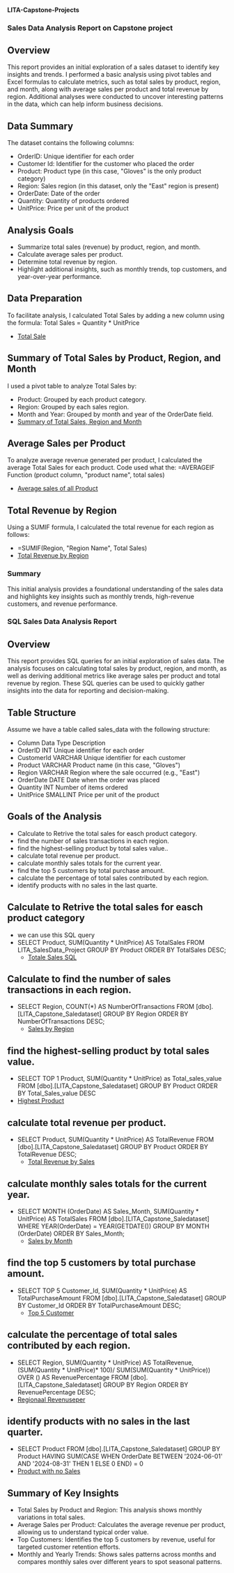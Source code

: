 #### LITA-Capstone-Projects
### Sales Data Analysis Report on Capstone project
## Overview
This report provides an initial exploration of a sales dataset to identify key insights and trends. 
I performed a basic analysis using pivot tables and Excel formulas to calculate metrics, 
such as total sales by product, region, and month, along with average sales per product and total revenue by region. 
Additional analyses were conducted to uncover interesting patterns in the data, which can help inform business decisions.

## Data Summary
The dataset contains the following columns:
- OrderID: Unique identifier for each order
- Customer Id: Identifier for the customer who placed the order
- Product: Product type (in this case, "Gloves" is the only product category)
- Region: Sales region (in this dataset, only the "East" region is present)
- OrderDate: Date of the order
- Quantity: Quantity of products ordered
- UnitPrice: Price per unit of the product

## Analysis Goals
- Summarize total sales (revenue) by product, region, and month.
- Calculate average sales per product.
- Determine total revenue by region.
- Highlight additional insights, such as monthly trends, top customers, and year-over-year performance.

## Data Preparation
To facilitate analysis, I calculated Total Sales by adding a new column using the formula:
Total Sales = Quantity * UnitPrice
- [Total Sale](https://github.com/user-attachments/assets/37178c9a-82bb-42ac-8d31-d6769a501c03)

## Summary of Total Sales by Product, Region, and Month
I used a pivot table to analyze Total Sales by:
- Product: Grouped by each product category.
- Region: Grouped by each sales region.
- Month and Year: Grouped by month and year of the OrderDate field.
- [Summary of Total Sales, Region and Month](https://github.com/user-attachments/assets/d25a6e14-b853-44b3-8db0-92241fea2a3b)

## Average Sales per Product
To analyze average revenue generated per product, I calculated the average Total Sales for each product.
Code used what the:
=AVERAGEIF Function (product column, "product name", total sales)
- [Average sales of all Product ](https://github.com/user-attachments/assets/f7002a78-9831-4a18-b9cb-cd6df708c7f5)

## Total Revenue by Region
Using a SUMIF formula, I calculated the total revenue for each region as follows:
- =SUMIF(Region, "Region Name", Total Sales)
- [Total Revenue by Region](https://github.com/user-attachments/assets/1514d496-15a5-4c37-9466-2c5287ef456d)

### Summary
This initial analysis provides a foundational understanding of the sales data and highlights 
key insights such as monthly trends, high-revenue customers, and revenue performance.

### SQL Sales Data Analysis Report
## Overview
This report provides SQL queries for an initial exploration of sales data. 
The analysis focuses on calculating total sales by product, region, and month, 
as well as deriving additional metrics like average sales per product and total revenue by region. 
These SQL queries can be used to quickly gather insights into the data for reporting and decision-making.

## Table Structure
Assume we have a table called sales_data with the following structure:
- Column	Data Type	Description
- OrderID	INT	Unique identifier for each order
- CustomerId	VARCHAR	Unique identifier for each customer
- Product	VARCHAR	Product name (in this case, "Gloves")
- Region	VARCHAR	Region where the sale occurred (e.g., "East")
- OrderDate	DATE	Date when the order was placed
- Quantity	INT	Number of items ordered
- UnitPrice	SMALLINT	Price per unit of the product

## Goals of the Analysis
- Calculate to Retrive the total sales for easch product category.
- find the number of sales transactions in each region.
- find the highest-selling product by total sales value..
- calculate total revenue per product.
- calculate monthly sales totals for the current year.
- find the top 5 customers by total purchase amount.
- calculate the percentage of total sales contributed by each region.
- identify products with no sales in the last quarte.
  
## Calculate to Retrive the total sales for easch product category
- we can use this SQL query 
- SELECT 
    Product, 
    SUM(Quantity * UnitPrice) AS TotalSales
FROM 
    LITA_SalesData_Project
GROUP BY 
    Product
ORDER BY 
    TotalSales DESC;
  - [Totale Sales SQL](https://github.com/user-attachments/assets/fcdd5d5b-b259-4474-9ed0-8c1e32fd30dc)
## Calculate to find the number of sales transactions in each region.
- SELECT 
    Region, 
    COUNT(*) AS NumberOfTransactions
FROM 
     [dbo].[LITA_Capstone_Saledataset]
GROUP BY 
    Region
ORDER BY 
    NumberOfTransactions DESC;
  - [Sales by Region](https://github.com/user-attachments/assets/4d9a732e-1667-4dae-ba3c-b75ee2801711)
 
## find the highest-selling product by total sales value.
  - SELECT TOP 1 
    Product, 
    SUM(Quantity * UnitPrice) as
	Total_sales_value
FROM 
    [dbo].[LITA_Capstone_Saledataset]
GROUP BY 
    Product
ORDER BY 
    Total_Sales_value DESC
  - [Highest Product](https://github.com/user-attachments/assets/19575113-7045-4e8b-abe7-9ea0423bf393)
    
## calculate total revenue per product.
- SELECT 
    Product, 
    SUM(Quantity * UnitPrice) AS TotalRevenue
FROM 
    [dbo].[LITA_Capstone_Saledataset]
GROUP BY 
    Product
ORDER BY 
    TotalRevenue DESC;
  - [Total Revenue by Sales](https://github.com/user-attachments/assets/118aa14e-dc09-49c8-83a7-4dc09d5e851a)

## calculate monthly sales totals for the current year.
- SELECT 
    MONTH (OrderDate) AS Sales_Month, 
    SUM(Quantity * UnitPrice) AS TotalSales
FROM 
    [dbo].[LITA_Capstone_Saledataset]
WHERE 
    YEAR(OrderDate) = YEAR(GETDATE())
GROUP BY 
    MONTH (OrderDate)
ORDER BY 
    Sales_Month;
  - [Sales by Month](https://github.com/user-attachments/assets/7b8572be-1f10-4360-b32c-bdfb2350d9e8)
    
## find the top 5 customers by total purchase amount.
- SELECT TOP 5 
    Customer_Id, 
    SUM(Quantity * UnitPrice) AS TotalPurchaseAmount
FROM 
    [dbo].[LITA_Capstone_Saledataset]
GROUP BY 
    Customer_Id
ORDER BY 
    TotalPurchaseAmount DESC;
  - [Top 5 Customer](https://github.com/user-attachments/assets/2e267175-a587-43db-b167-a50cb32addca)

## calculate the percentage of total sales contributed by each region.
- SELECT 
    Region,
    SUM(Quantity * UnitPrice) AS TotalRevenue,
   (SUM(Quantity * UnitPrice)* 100)/
   SUM(SUM(Quantity * UnitPrice)) OVER ()
   AS RevenuePercentage
FROM [dbo].[LITA_Capstone_Saledataset]
GROUP BY Region
ORDER BY RevenuePercentage DESC;
- [Regionaal Revenuseper](https://github.com/user-attachments/assets/ec498b2b-eafc-407b-a59a-1d8bf449de1b)

## identify products with no sales in the last quarter.
- SELECT Product 
FROM [dbo].[LITA_Capstone_Saledataset]
GROUP BY Product
HAVING SUM(CASE 
WHEN OrderDate BETWEEN '2024-06-01' AND '2024-08-31' 
THEN 1 ELSE 0 END) = 0
- [Product with no Sales](https://github.com/user-attachments/assets/1d819356-2667-45e6-979a-97e15e8723c9)

## Summary of Key Insights
- Total Sales by Product and Region: This analysis shows monthly variations in total sales.
- Average Sales per Product: Calculates the average revenue per product, allowing us to understand typical order value.
- Top Customers: Identifies the top 5 customers by revenue, useful for targeted customer retention efforts.
- Monthly and Yearly Trends: Shows sales patterns across months and compares monthly sales over different years to spot seasonal patterns.
















